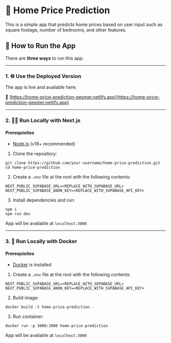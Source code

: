 # 🏡 Home Price Prediction

This is a simple app that predicts home prices based on user input such as square footage, number of bedrooms, and other features.

## 🚀 How to Run the App

There are **three ways** to run this app:

---

### 1. 🌐 Use the Deployed Version

The app is live and available here:

🔗 [https://home-price-prediction-gesmer.netlify.app](https://home-price-prediction-gesmer.netlify.app)

---

### 2. 🧑‍💻 Run Locally with Next.js

#### Prerequisites

- [Node.js](https://nodejs.org/) (v18+ recommended)

1. Clone the repository:

```
git clone https://github.com/your-username/home-price-prediction.git
cd home-price-prediction
```

2. Create a `.env` file at the root with the following contents:

```
NEXT_PUBLIC_SUPABASE_URL=<REPLACE_WITH_SUPABASE_URL>
NEXT_PUBLIC_SUPABASE_ANON_KEY=<REPLACE_WITH_SUPABASE_API_KEY>
```

3. Install dependencies and run:

```
npm i
npm run dev
```

App will be available at `localhost:3000`

---

### 3. 🐳 Run Locally with Docker

#### Prerequisites

- [Docker](https://www.docker.com/get-started/) is installed

1. Create a `.env` file at the root with the following contents:

```
NEXT_PUBLIC_SUPABASE_URL=<REPLACE_WITH_SUPABASE_URL>
NEXT_PUBLIC_SUPABASE_ANON_KEY=<REPLACE_WITH_SUPABASE_API_KEY>
```

2. Build image:

```
docker build -t home-price-prediction .
```

3. Run container:

```
docker run -p 3000:3000 home-price-prediction
```

App will be available at `localhost:3000`
